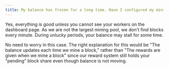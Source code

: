 ```yaml
---
title: My balance has frozen for a long time. Have I configured my mining software properly?
---
```


Yes, everything is good unless you cannot see your workers on the dashboard page. As we are not the largest mining pool, we don't find blocks every minute. During unlucky periods, your balance may stall for some time.

No need to worry in this case. The right explanation for this would be "The balance updates each time we mine a block," rather than "The rewards are given when we mine a block" since our reward system still holds your "pending" block share even though balance is not moving.
